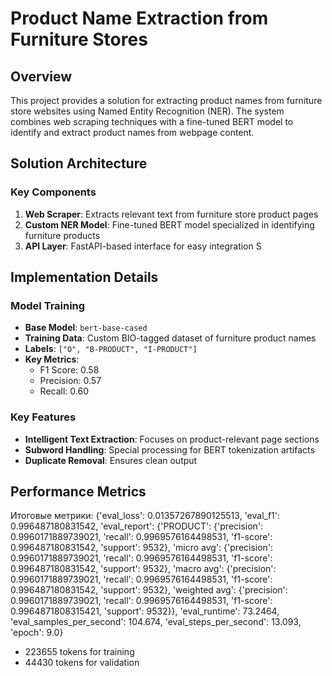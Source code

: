 # Product Name Extraction from Furniture Stores

## Overview
This project provides a solution for extracting product names from furniture store websites using Named Entity Recognition (NER). The system combines web scraping techniques with a fine-tuned BERT model to identify and extract product names from webpage content.

## Solution Architecture

### Key Components
1. **Web Scraper**: Extracts relevant text from furniture store product pages
2. **Custom NER Model**: Fine-tuned BERT model specialized in identifying furniture products
3. **API Layer**: FastAPI-based interface for easy integration
S

## Implementation Details

### Model Training
- **Base Model**: `bert-base-cased`
- **Training Data**: Custom BIO-tagged dataset of furniture product names
- **Labels**: `["O", "B-PRODUCT", "I-PRODUCT"]`
- **Key Metrics**:
  - F1 Score: 0.58
  - Precision: 0.57
  - Recall: 0.60

### Key Features
- **Intelligent Text Extraction**: Focuses on product-relevant page sections
- **Subword Handling**: Special processing for BERT tokenization artifacts
- **Duplicate Removal**: Ensures clean output

## Performance Metrics
Итоговые метрики: {'eval_loss': 0.01357267890125513,
 'eval_f1': 0.996487180831542,
  'eval_report': {'PRODUCT': {'precision': 0.9960171889739021, 'recall': 0.9969576164498531, 'f1-score': 0.996487180831542, 'support': 9532}, 
  'micro avg': {'precision': 0.9960171889739021, 'recall': 0.9969576164498531, 'f1-score': 0.996487180831542, 'support': 9532}, 
  'macro avg': {'precision': 0.9960171889739021, 'recall': 0.9969576164498531, 'f1-score': 0.996487180831542, 'support': 9532}, 
  'weighted avg': {'precision': 0.9960171889739021, 'recall': 0.9969576164498531, 'f1-score': 0.9964871808315421, 'support': 9532}}, 
  'eval_runtime': 73.2464, 'eval_samples_per_second': 104.674, 'eval_steps_per_second': 13.093, 'epoch': 9.0}

- 223655 tokens for training
- 44430 tokens for validation

